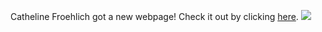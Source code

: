 Catheline Froehlich got a new webpage! Check it out by clicking [here](https://cathelinefroehlich.github.io/).
<a href = "https://cathelinefroehlich.github.io/"> 
![](IntroPageSlide.jpg)
</a>
